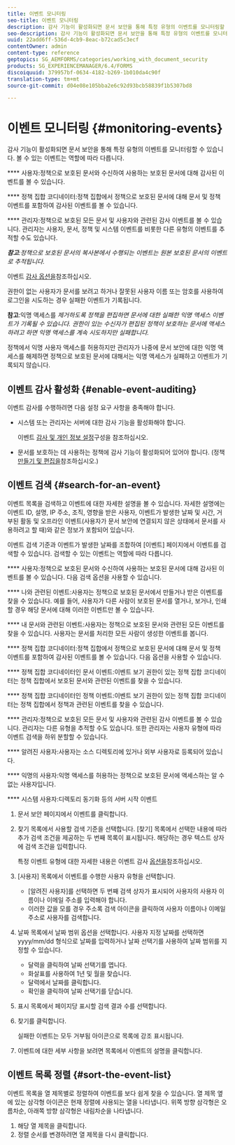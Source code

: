 ```yaml
---
title: 이벤트 모니터링
seo-title: 이벤트 모니터링
description: 감사 기능이 활성화되면 문서 보안을 통해 특정 유형의 이벤트를 모니터링할 수 있습니다. 문서 보안을 사용하여 이벤트 목록을 쉽게 검색하고 정렬할 수 있습니다.
seo-description: 감사 기능이 활성화되면 문서 보안을 통해 특정 유형의 이벤트를 모니터링할 수 있습니다. 문서 보안을 사용하여 이벤트 목록을 쉽게 검색하고 정렬할 수 있습니다.
uuid: 22add6ff-536d-4cb9-8eac-b72cad5c3ecf
contentOwner: admin
content-type: reference
geptopics: SG_AEMFORMS/categories/working_with_document_security
products: SG_EXPERIENCEMANAGER/6.4/FORMS
discoiquuid: 379957bf-0634-4182-b269-1b010da4c90f
translation-type: tm+mt
source-git-commit: d04e08e105bba2e6c92d93bcb58839f1b5307bd8

---
```



# 이벤트 모니터링 {#monitoring-events}

감사 기능이 활성화되면 문서 보안을 통해 특정 유형의 이벤트를 모니터링할 수 있습니다. 볼 수 있는 이벤트는 역할에 따라 다릅니다.

**** 사용자:정책으로 보호된 문서와 수신하여 사용하는 보호된 문서에 대해 감사된 이벤트를 볼 수 있습니다.

**** 정책 집합 코디네이터:정책 집합에서 정책으로 보호된 문서에 대해 문서 및 정책 이벤트를 포함하여 감사된 이벤트를 볼 수 있습니다.

**** 관리자:정책으로 보호된 모든 문서 및 사용자와 관련된 감사 이벤트를 볼 수 있습니다. 관리자는 사용자, 문서, 정책 및 시스템 이벤트를 비롯한 다른 유형의 이벤트를 추적할 수도 있습니다.

***참고&#x200B;**:정책으로 보호된 문서의 복사본에서 수행되는 이벤트는 원본 보호된 문서의 이벤트로 추적됩니다.*

이벤트 [감사 옵션을](/help/forms/using/admin-help/configuring-client-server-options.md#event-auditing-options)참조하십시오.

권한이 없는 사용자가 문서를 보려고 하거나 잘못된 사용자 이름 또는 암호를 사용하여 로그인을 시도하는 경우 실패한 이벤트가 기록됩니다.

**참고**:익명 액세스를 *제거하도록 정책을 편집하면 문서에 대한 실패한 익명 액세스 이벤트가 기록될 수 있습니다. 권한이 있는 수신자가 편집된 정책이 보호하는 문서에 액세스하려고 하면 익명 액세스를 계속 시도하지만 실패합니다.*

정책에서 익명 사용자 액세스를 허용하지만 관리자가 나중에 문서 보안에 대한 익명 액세스를 해제하면 정책으로 보호된 문서에 대해서는 익명 액세스가 실패하고 이벤트가 기록되지 않습니다.

## 이벤트 감사 활성화 {#enable-event-auditing}

이벤트 감사를 수행하려면 다음 설정 요구 사항을 충족해야 합니다.

* 시스템 또는 관리자는 서버에 대한 감사 기능을 활성화해야 합니다.

   이벤트 [감사 및 개인 정보 설정](/help/forms/using/admin-help/configuring-client-server-options.md#configuring-event-auditing-and-privacy-settings)구성을 참조하십시오.

* 문서를 보호하는 데 사용하는 정책에 감사 기능이 활성화되어 있어야 합니다. (정책 [만들기 및 편집을](/help/forms/using/admin-help/creating-policies.md#creating-and-editing-policies)참조하십시오.)

## 이벤트 검색 {#search-for-an-event}

이벤트 목록을 검색하고 이벤트에 대한 자세한 설명을 볼 수 있습니다. 자세한 설명에는 이벤트 ID, 설명, IP 주소, 조직, 영향을 받은 사용자, 이벤트가 발생한 날짜 및 시간, 거부된 활동 및 오프라인 이벤트(사용자가 문서 보안에 연결되지 않은 상태에서 문서를 사용하려고 할 때)와 같은 정보가 포함되어 있습니다.

이벤트 검색 기준과 이벤트가 발생한 날짜를 조합하여 [이벤트] 페이지에서 이벤트를 검색할 수 있습니다. 검색할 수 있는 이벤트는 역할에 따라 다릅니다.

**** 사용자:정책으로 보호된 문서와 수신하여 사용하는 보호된 문서에 대해 감사된 이벤트를 볼 수 있습니다. 다음 검색 옵션을 사용할 수 있습니다.

**** 나와 관련된 이벤트:사용자는 정책으로 보호된 문서에서 만들거나 받은 이벤트를 찾을 수 있습니다. 예를 들어, 사용자가 다른 사람이 보호된 문서를 열거나, 보거나, 인쇄할 경우 해당 문서에 대해 이러한 이벤트만 볼 수 있습니다.

**** 내 문서와 관련된 이벤트:사용자는 정책으로 보호된 문서와 관련된 모든 이벤트를 찾을 수 있습니다. 사용자는 문서를 처리한 모든 사람이 생성한 이벤트를 봅니다.

**** 정책 집합 코디네이터:정책 집합에서 정책으로 보호된 문서에 대해 문서 및 정책 이벤트를 포함하여 감사된 이벤트를 볼 수 있습니다. 다음 옵션을 사용할 수 있습니다.

**** 정책 집합 코디네이터인 문서 이벤트:이벤트 보기 권한이 있는 정책 집합 코디네이터는 정책 집합에서 보호된 문서와 관련된 이벤트를 찾을 수 있습니다.

**** 정책 집합 코디네이터인 정책 이벤트:이벤트 보기 권한이 있는 정책 집합 코디네이터는 정책 집합에서 정책과 관련된 이벤트를 찾을 수 있습니다.

**** 관리자:정책으로 보호된 모든 문서 및 사용자와 관련된 감사 이벤트를 볼 수 있습니다. 관리자는 다른 유형을 추적할 수도 있습니다. 또한 관리자는 사용자 유형에 따라 이벤트 검색을 하위 분할할 수 있습니다.

**** 알려진 사용자:사용자는 소스 디렉토리에 있거나 외부 사용자로 등록되어 있습니다.

**** 익명의 사용자:익명 액세스를 허용하는 정책으로 보호된 문서에 액세스하는 알 수 없는 사용자입니다.

**** 시스템 사용자:디렉토리 동기화 등의 서버 시작 이벤트

1. 문서 보안 페이지에서 이벤트를 클릭합니다.
1. 찾기 목록에서 사용할 검색 기준을 선택합니다. [찾기] 목록에서 선택한 내용에 따라 추가 검색 조건을 제공하는 두 번째 목록이 표시됩니다. 해당하는 경우 텍스트 상자에 검색 조건을 입력합니다.

   특정 이벤트 유형에 대한 자세한 내용은 이벤트 감사 [옵션을](/help/forms/using/admin-help/configuring-client-server-options.md#event-auditing-options)참조하십시오.

1. [사용자] 목록에서 이벤트를 수행한 사용자 유형을 선택합니다.

   * [알려진 사용자]를 선택하면 두 번째 검색 상자가 표시되어 사용자의 사용자 이름이나 이메일 주소를 입력해야 합니다.
   * 이러한 값을 모를 경우 주소록 검색 아이콘을 클릭하여 사용자 이름이나 이메일 주소로 사용자를 검색합니다.

1. 날짜 목록에서 날짜 범위 옵션을 선택합니다. 사용자 지정 날짜를 선택하면 yyyy/mm/dd 형식으로 날짜를 입력하거나 날짜 선택기를 사용하여 날짜 범위를 지정할 수 있습니다.

   * 달력을 클릭하여 날짜 선택기를 엽니다.
   * 화살표를 사용하여 1년 및 월을 찾습니다.
   * 달력에서 날짜를 클릭합니다.
   * 확인을 클릭하여 날짜 선택기를 닫습니다.

1. 표시 목록에서 페이지당 표시할 검색 결과 수를 선택합니다.
1. 찾기를 클릭합니다.

   실패한 이벤트는 모두 거부됨 아이콘으로 목록에 강조 표시됩니다.

1. 이벤트에 대한 세부 사항을 보려면 목록에서 이벤트의 설명을 클릭합니다.

## 이벤트 목록 정렬 {#sort-the-event-list}

이벤트 목록을 열 제목별로 정렬하여 이벤트를 보다 쉽게 찾을 수 있습니다. 열 제목 옆에 있는 삼각형 아이콘은 현재 정렬에 사용되는 열을 나타냅니다. 위쪽 방향 삼각형은 오름차순, 아래쪽 방향 삼각형은 내림차순을 나타냅니다.

1. 해당 열 제목을 클릭합니다.
1. 정렬 순서를 변경하려면 열 제목을 다시 클릭합니다.

